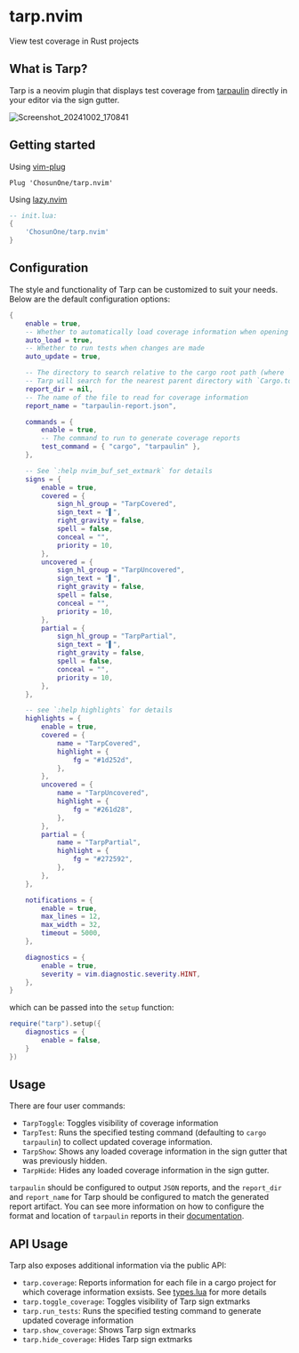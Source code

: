 # tarp.nvim
View test coverage in Rust projects

## What is Tarp?
Tarp is a neovim plugin that displays test coverage from [tarpaulin](https://github.com/xd009642/tarpaulin) directly in your editor via the sign gutter.  

![Screenshot_20241002_170841](https://github.com/user-attachments/assets/1b9e31a4-ec5d-4980-8fbc-fd0c16a33221)

## Getting started
Using [vim-plug](https://github.com/junegunn/vim-plug)
```
Plug 'ChosunOne/tarp.nvim'
```

Using [lazy.nvim](https://www.lazyvim.org/)
```lua
-- init.lua:
{
    'ChosunOne/tarp.nvim'
}
```

## Configuration
The style and functionality of Tarp can be customized to suit your needs.  Below are the default configuration options:

```lua
{
	enable = true,
    -- Whether to automatically load coverage information when opening a file
	auto_load = true,
    -- Whether to run tests when changes are made
	auto_update = true,

    -- The directory to search relative to the cargo root path (where `Cargo.toml` is located)
    -- Tarp will search for the nearest parent directory with `Cargo.toml` if not specified
	report_dir = nil,
    -- The name of the file to read for coverage information
	report_name = "tarpaulin-report.json",

	commands = {
		enable = true,
        -- The command to run to generate coverage reports
		test_command = { "cargo", "tarpaulin" },
	},

    -- See `:help nvim_buf_set_extmark` for details
	signs = {
		enable = true,
		covered = {
			sign_hl_group = "TarpCovered",
			sign_text = "▌",
			right_gravity = false,
			spell = false,
			conceal = "",
			priority = 10,
		},
		uncovered = {
			sign_hl_group = "TarpUncovered",
			sign_text = "▌",
			right_gravity = false,
			spell = false,
			conceal = "",
			priority = 10,
		},
		partial = {
			sign_hl_group = "TarpPartial",
			sign_text = "▌",
			right_gravity = false,
			spell = false,
			conceal = "",
			priority = 10,
		},
	},

    -- see `:help highlights` for details
	highlights = {
		enable = true,
		covered = {
			name = "TarpCovered",
			highlight = {
				fg = "#1d252d",
			},
		},
		uncovered = {
			name = "TarpUncovered",
			highlight = {
				fg = "#261d28",
			},
		},
		partial = {
			name = "TarpPartial",
			highlight = {
				fg = "#272592",
			},
		},
	},

	notifications = {
		enable = true,
		max_lines = 12,
		max_width = 32,
		timeout = 5000,
	},

	diagnostics = {
		enable = true,
		severity = vim.diagnostic.severity.HINT,
	},
}
```

which can be passed into the `setup` function:
```lua
require("tarp").setup({
    diagnostics = {
        enable = false,
    }
})
```

## Usage
There are four user commands:
- `TarpToggle`: Toggles visibility of coverage information
- `TarpTest`: Runs the specified testing command (defaulting to `cargo tarpaulin`) to collect updated coverage information.
- `TarpShow`: Shows any loaded coverage information in the sign gutter that was previously hidden.
- `TarpHide`: Hides any loaded coverage information in the sign gutter.

`tarpaulin` should be configured to output `JSON` reports, and the `report_dir` and `report_name` for Tarp should be configured to match the generated report artifact.  You can see more information on how to configure the format and location of `tarpaulin` reports in their [documentation](https://github.com/xd009642/tarpaulin?tab=readme-ov-file#tarpaulin).

## API Usage
Tarp also exposes additional information via the public API:
- `tarp.coverage`: Reports information for each file in a cargo project for which coverage information exsists.  See [types.lua](./lua/tarp/types.lua) for more details
- `tarp.toggle_coverage`: Toggles visibility of Tarp sign extmarks
- `tarp.run_tests`: Runs the specified testing command to generate updated coverage information 
- `tarp.show_coverage`: Shows Tarp sign extmarks
- `tarp.hide_coverage`: Hides Tarp sign extmarks
